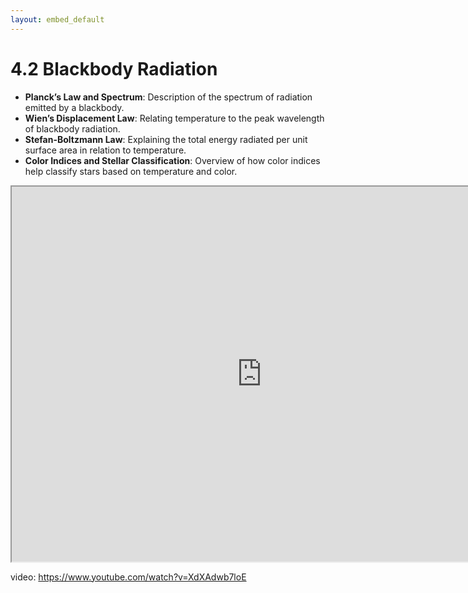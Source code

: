 ```yaml
---
layout: embed_default
---
```


# 4.2 Blackbody Radiation

- **Planck’s Law and Spectrum**: Description of the spectrum of radiation emitted by a blackbody.
- **Wien’s Displacement Law**: Relating temperature to the peak wavelength of blackbody radiation.
- **Stefan-Boltzmann Law**: Explaining the total energy radiated per unit surface area in relation to temperature.
- **Color Indices and Stellar Classification**: Overview of how color indices help classify stars based on temperature and color.

<iframe src="https://phet.colorado.edu/sims/html/blackbody-spectrum/latest/blackbody-spectrum_en.html"
        width="800"
        height="600"
        allowfullscreen>
</iframe>

video: https://www.youtube.com/watch?v=XdXAdwb7loE
